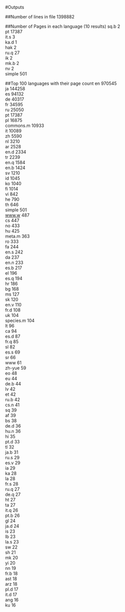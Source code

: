 #Outputs

##Number of lines in file
1398882

##Number of Pages in each language (10 results)
sq.b  2<br/>
pt  17387<br/>
it.s  3<br/>
ka.d  1<br/>
hak  2<br/>
ru.q  27<br/>
ik  2<br/>
mk.b  2<br/>
nv  2<br/>
simple  501<br/>

##Top 100 languages with their page count
en  970545<br/>
ja  144258<br/>
es  94132<br/>
de  40317<br/>
fr  34595<br/>
ru  25050<br/>
pt  17387<br/>
pl  16875<br/>
commons.m  10933<br/>
it  10089<br/>
zh  5590<br/>
nl  3210<br/>
ar  2528<br/>
en.d  2334<br/>
tr  2239<br/>
en.q  1584<br/>
en.b  1424<br/>
sv  1210<br/>
id  1045<br/>
ko  1040<br/>
fi  1014<br/>
vi  842<br/>
he  790<br/>
th  646<br/>
simple  501<br/>
www.w  487<br/>
cs  447<br/>
no  433<br/>
hu  425<br/>
meta.m  363<br/>
ro  333<br/>
fa  244<br/>
en.s  242<br/>
da  237<br/>
en.n  233<br/>
es.b  217<br/>
el  196<br/>
es.q  194<br/>
hr  186<br/>
bg  168<br/>
ms  127<br/>
sk  120<br/>
en.v  110<br/>
fr.d  108<br/>
uk  104<br/>
species.m  104<br/>
lt  96<br/>
ca  94<br/>
es.d  87<br/>
fr.q  85<br/>
sl  82<br/>
es.s  69<br/>
sr  66<br/>
www  61<br/>
zh-yue  59<br/>
eo  48<br/>
eu  44<br/>
de.b  44<br/>
lv  42<br/>
et  42<br/>
ru.b  42<br/>
cs.n  41<br/>
sq  39<br/>
af  39<br/>
bs  38<br/>
de.d  36<br/>
hu.n  36<br/>
hi  35<br/>
pt.d  33<br/>
tl  32<br/>
ja.b  31<br/>
ru.s  29<br/>
es.v  29<br/>
ia  29<br/>
ka  28<br/>
la  28<br/>
fr.s  28<br/>
ru.q  27<br/>
de.q  27<br/>
ht  27<br/>
ta  27<br/>
it.q  26<br/>
pt.b  26<br/>
gl  24<br/>
ja.d  24<br/>
is  23<br/>
lb  23<br/>
la.s  23<br/>
sw  22<br/>
sh  21<br/>
mk  20<br/>
yi  20<br/>
nn  19<br/>
fr.b  18<br/>
ast  18<br/>
arz  18<br/>
pl.d  17<br/>
it.d  17<br/>
ang  16<br/>
ku  16<br/>
